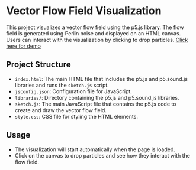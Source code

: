 # Vector Flow Field Visualization

This project visualizes a vector flow field using the p5.js library. The flow field is generated using Perlin noise and displayed on an HTML canvas. Users can interact with the visualization by clicking to drop particles. [Click here for demo](https://zimquadery.github.io/Vector-Field-Illustration/)

## Project Structure

- `index.html`: The main HTML file that includes the p5.js and p5.sound.js libraries and runs the `sketch.js` script.
- `jsconfig.json`: Configuration file for JavaScript.
- `libraries/`: Directory containing the p5.js and p5.sound.js libraries.
- `sketch.js`: The main JavaScript file that contains the p5.js code to create and draw the vector flow field.
- `style.css`: CSS file for styling the HTML elements.


## Usage

- The visualization will start automatically when the page is loaded.
- Click on the canvas to drop particles and see how they interact with the flow field.
